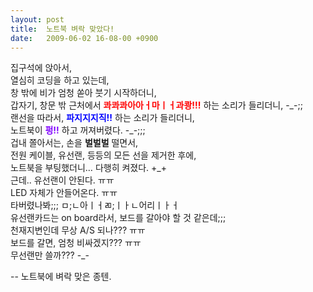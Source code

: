 ```yaml
---
layout: post
title:  노트북 벼락 맞았다!
date:   2009-06-02 16-08-00 +0900
---
```

집구석에 앉아서,<br />
열심히 코딩을 하고 있는데,<br />
창 밖에 비가 엄청 쏟아 붓기 시작하더니,<br />
갑자기, 창문 밖 근처에서 <font color="#ff0000"><strong>콰콰콰아아ㅓ마ㅣㅓ과쾅!!!</strong></font> 하는 소리가 들리더니, -\_-;;<br />
랜선을 따라서, <font color="#0000ff"><strong>파지지지직!!</strong></font> 하는 소리가 들리더니,<br />
노트북이 <font color="#8000ff"><strong>펑!!</strong></font> 하고 꺼져버렸다. -\_-;;;<br />
겁내 쫄아서는, 손을 **벌벌벌** 떨면서,<br />
전원 케이블, 유선랜, 등등의 모든 선을 제거한 후에,<br />
노트북을 부팅했더니… 다행히 켜졌다. +\_+<br />
근데.. 유선랜이 안된다. ㅠㅠ<br />
LED 자체가 안들어온다. ㅠㅠ<br />
타버렸나봐;;; ㅁ;ㄴ아ㅣㅓㄻ;ㅣㅏㄴ어리ㅣㅏㅓ<br />
유선랜카드는 on board라서, 보드를 갈아야 할 것 같은데;;;<br />
천재지변인데 무상 A/S 되나??? ㅠㅠ<br />
보드를 갈면, 엄청 비싸겠지??? ㅠㅠ<br />
무선랜만 쓸까??? -\_-

-- 노트북에 벼락 맞은 종텐.
